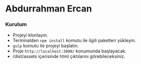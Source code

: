 # Abdurrahman Ercan 

### Kurulum
* Projeyi klonlayın.
* Terminalden ```npm install``` komutu ile ilgili paketleri yükleyin.
* ```gulp``` komutu ile projeyi başlatın.
* Proje ```http://localhost:3000/``` konumunda başlayacak.
* /dist/assets içerisinde html çıktılarını görebileceksiniz.
